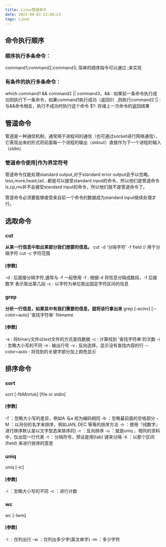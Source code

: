 ```yaml
---
title: Linux管道命令
date: 2021-09-03 13:50:23
tags: Linux
---
```




## 命令执行顺序

### 顺序执行多条命令：

command1;command2;command3;  简单的顺序指令可以通过 ;来实现

### 有条件的执行多条命令：

which      command1 && command2 || command3，&& :      如果前一条命令执行成功则执行下一条命令，如果command1执行成功（返回0）,则执行command2
|| :与&&命令相反，执行不成功时执行这个命令
$?:  存储上一次命令的返回结果



## 管道命令

管道是一种通信机制，通常用于进程间的通信（也可通过socket进行网络通信），它表现出来的形式将前面每一个进程的输出（stdout）直接作为下一个进程的输入（stdin）

### 管道命令使用|作为界定符号

管道命令仅能处理standard output,对于standard error output会予以忽略。
less,more,head,tail...都是可以接受standard  input的命令，所以他们是管道命令
ls,cp,mv并不会接受standard  input的命令，所以他们就不是管道命令了。

管道命令必须要能够接受来自前一个命令的数据成为standard      input继续处理才行。



## 选取命令

### cut

**从某一行信息中取出某部分我们想要的信息。**
cut -d       '分隔字符' -f field // 用于分隔字符
cut -c 字符范围

#### [参数]

-d :        后面接分隔字符,通常与 -f 一起使用
-f : 根据-d        将信息分隔成数段，-f 后接数字 表示取出第几段
-c :        以字符为单位取出固定字符区间的信息

### grep

**分析一行信息，如果其中有我们需要的信息，就将该行拿出来**
grep       [-acinv] [--color=auto] '查找字符串' filename

#### [参数]

-a :        将binary文件以text文件的方式查找数据
-c : 计算找到        '查找字符串'的次数
-i : 忽略大小写的不同
-n : 输出行号
-v :        反向选择，显示没有查找内容的行
--color=auto :        将找到的关键字部分加上颜色显示

## 排序命令

### sort

sort       [-fbMnrtuk] [file or stdin]

#### [参数]

-f ：忽略大小写的差异，例如A 与a 视为编码相同
-b ：忽略最前面的空格部分
-M ：以月份的名字来排序，例如JAN, DEC 等等的排序方法
-n  ：使用『纯数字』进行排序默认是以文字型态来排序的)
-r ：反向排序
-u ：就是uniq        ，相同的资料中，仅出现一行代表
-t  ：分隔符号，预设是用[tab] 键来分隔
-k ：以那个区间(field)        来进行排序的意思

### uniq

uniq       [-ic]

#### [参数]

-i  ：忽略大小写的不同
-c ：进行计数

### wc

wc       [-lwm]

#### [参数]

-l ：仅列出行
-w ：仅列出多少字(英文单字)
-m ：多少字符
